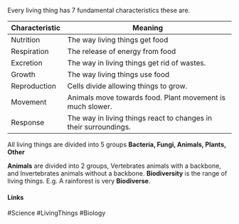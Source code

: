 
Every living thing has 7 fundamental characteristics these are.

| Characteristic | Meaning                                                          |
| -------------- | ---------------------------------------------------------------- |
| Nutrition      | The way living things get food                                   |
| Respiration    | The release of energy from food                                  |
| Excretion      | The way in living things get rid of wastes.                      |
| Growth         | The way living things use food                                   | 
| Reproduction   | Cells divide allowing things to grow.                            |
| Movement       | Animals move towards food. Plant movement is much slower.        |
| Response       | The way in living things react to changes in their surroundings. |


All living things are divided into 5 groups **Bacteria, Fungi, Animals, Plants, Other**

**Animals** are divided into 2 groups, Vertebrates animals with a backbone, and Invertebrates animals without a backbone.
**Biodiversity** is the range of living things. E.g. A rainforest is very **Biodiverse**.

#### Links
#Science #LivingThings  #Biology 